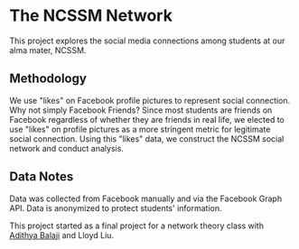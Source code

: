 # The NCSSM Network

This project explores the social media connections among students at our alma
mater, NCSSM.

## Methodology

We use "likes" on Facebook profile pictures to represent social connection.
Why not simply Facebook Friends? Since most students are friends on Facebook
regardless of whether they are friends in real life,
we elected to use "likes" on profile pictures as a more stringent metric for
legitimate social connection. Using this "likes" data, we construct the NCSSM
social network and conduct analysis.

## Data Notes

Data was collected from Facebook manually and via the Facebook Graph API.
Data is anonymized to protect students' information.

This project started as a final project for a network theory class with [Adithya
Balaji](https://github.com/adithyabsk) and Lloyd Liu.
